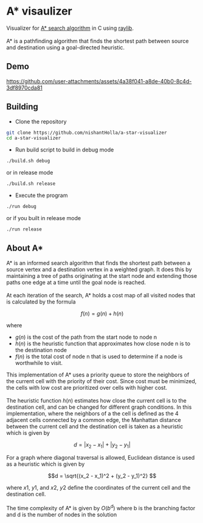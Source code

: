 # A* visaulizer

Visualizer for [A* search algorithm](https://en.wikipedia.org/wiki/A*_search_algorithm) in C using
[raylib](https://www.raylib.com/).
<br />
<br />
A* is a pathfinding algorithm that finds the shortest path between source and destination using a goal-directed heuristic.

## Demo

https://github.com/user-attachments/assets/4a38f041-a8de-40b0-8c4d-3df8970cda81

## Building

- Clone the repository

```bash
git clone https://github.com/nishantHolla/a-star-visualizer
cd a-star-visualizer
```

- Run build script to build in debug mode

```bash
./build.sh debug
```

or in release mode

```bash
./build.sh release
```

- Execute the program

```bash
./run debug
```

or if you built in release mode

```bash
./run release
```

## About A*

A* is an informed search algorithm that finds the shortest path between a source vertex and a destination
vertex in a weighted graph. It does this by maintaining a tree of paths originating at the start node
and extending those paths one edge at a time until the goal node is reached.
<br />
<br />
At each iteration of the search, A* holds a cost map of all visited nodes that is calculated by the
formula
```math
f(n) = g(n) + h(n)
```
where

- $g(n)$ is the cost of the path from the start node to node n
- $h(n)$ is the heuristic function that approximates how close node n is to the destination node
- $f(n)$ is the total cost of node n that is used to determine if a node is worthwhile to visit.

This implementation of A* uses a priority queue to store the neighbors of the current cell with the
priority of their cost. Since cost must be minimized, the cells with low cost are prioritized over cells
with higher cost.
<br />
<br />
The heuristic function $h(n)$ estimates how close the current cell is to the destination cell, and can
be changed for different graph conditions. In this implementation, where the neighbors of a
the cell is defined as the 4 adjacent cells connected by a common edge, the Manhattan distance between the current cell and the destination
cell is taken as a heuristic which is given by
```math
d = |x_2 - x_1| + |y_2 - y_1|

```

For a graph where diagonal traversal is allowed, Euclidean distance is used as a heuristic which is given
by
```math
d = \sqrt{(x_2 - x_1)^2 + (y_2 - y_1)^2}

```

where $`x1`$, $`y1`$, and $`x2`$, $`y2`$ define the coordinates of the current cell and the destination cell.
<br />
<br />
The time complexity of A* is given by $`O(b^d)`$ where b is the branching factor and d is the number
of nodes in the solution
